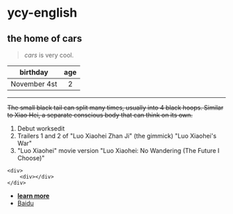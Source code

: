 # ycy-english
## the home of cars

>*cars* is very cool.


birthday|age
:-:|:-:
 November 4st |2|	
---

~~The small black tail can split many times, usually into 4 black hoops. Similar to Xiao Hei, a separate conscious body that can think on its own.~~
1. Debut worksedit
2. Trailers 1 and 2 of "Luo Xiaohei Zhan Ji" (the gimmick)
"Luo Xiaohei's War"
3. "Luo Xiaohei" movie version "Luo Xiaohei: No Wandering (The Future I Choose)"

```
<div>
    <div></div>
</div>

```
* [**learn more**](/Learnmore.md)
* <a href="https://www.baidu.com/" target="_blank">Baidu</a>
